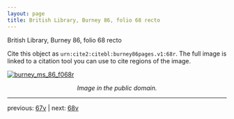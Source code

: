 ```yaml
---
layout: page
title: British Library, Burney 86, folio 68 recto
---
```


British Library, Burney 86, folio 68 recto

Cite this object as `urn:cite2:citebl:burney86pages.v1:68r`.  The full image is linked to a citation tool you can use to cite regions of the image.

[![burney_ms_86_f068r](http://www.homermultitext.org/iipsrv?IIIF=/project/homer/pyramidal/deepzoom/citebl/burney86imgs/v1/burney_ms_86_f068r.tif/full/800,/0/default.jpg)](http://www.homermultitext.org/ict2/?urn=urn:cite2:citebl:burney86imgs.v1:burney_ms_86_f068r) 

<p style="text-align: center; font-style: italic;">Image in the public domain.</p>

---

previous: [67v](../67v/) | next: [68v](../68v/)